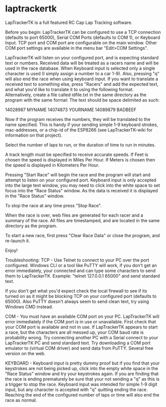 # laptrackertk
LapTrackerTK is a full featured RC Cap Lap Tracking software.

Before you begin:
LapTrackerTK can be configured to use a TCP connection (defaults to port 65000), Serial COM Ports (defaults to COM 1), or Keyboard Input.
TCP port and COM port are configurable on the main window. Other COM port settings are available in the menu bar "Edit>COM Settings".

LapTrackerTK will listen on your configured port, and is expecting standard text or numbers. Received data will be treated as a racers name and will be used in the race database. When Keyboard input is selected only a single character
is used (I simply assign a number to a car 1-9). Also, pressing "q" will also end the race when using keyboard input.
If you want to translate a received text to something else, press "Racers" and add the expected text, and what you'd like to translate it to using the following format.
Alternatively, create a file called idfile.txt in the same directory as the program with the same format: The text should be space delimited as such:

14028987 MYNAME
14074873 YOURNAME
14089879 BADBEEF

Now if the program receives the numbers, they will be translated to the name specified. This is handy if your sending simple 1-9 keyboard strokes, mac-addresses, or a chip-id of the ESP8266 (see LapTrackerTK-wiki for information on that project).

Select the number of laps to run, or the duration of time to run in minutes.

A track length must be specified to receive accurate speeds. If Feet is chosen the speed is displayed in Miles Per Hour.
If Meters is chosen then the speed is displayed in Kilometers Per Hour.

Pressing "Start Race" will begin the race and the program will start and attempt to listen on your configured port. Keyboard input is only accepted into the large text window, you may need to click into the white space to set focus into the "Race Status" window.
As the data is received it is displayed in the "Race Status" window.

To stop the race at any time press "Stop Race".

When the race is over, web files are generated for each racer and a summary of the race. All files are timestamped, and are located in the same directory as the program.

To start a new race, first press "Clear Race Data" or close the program, and re-launch it.

Enjoy!

Troubleshooting:
TCP - Use Telnet to connect to your PC over the port configured. Windows CLI or a tool like PuTTY will work, if you don't get an error immediately, your connected and can type some characters to send them to LapTrackerTK. 
Example: "telnet 127.0.0.1 65000" and send standard text.

If you don't get what you'd expect check the local firewall to see if its turned on as it might be blocking TCP on your configured port (defaults to 65000). Also PuTTY doesn't always seem to send clean text, try using Windows CMD instead.

COM - You must have an available COM port on your PC. LapTrackerTK will error immediately if the COM port is in use or unavailable.
First check that your COM port is available and not in use.
If LapTrackerTK appears to start a race, but the characters are all messed up, your COM baud rate is probability wrong.
Try connecting another PC with a Serial connect to your LapTrackerTK PC and send standard text.
Try downloading a COM port emulator to (virtual COM driver) and send data from PuTTY. Several free version on the web.

KEYBOARD - Keyboard input is pretty dummy proof but if you find that your keystrokes are not being picked up, click into the empty white space in the "Race Status" window and try your keystrokes again.
If you are finding that the race is ending prematurely be sure that your not sending a "q" as this is a trigger to stop the race.
Keyboard input was intended for simple 1-9 digit input, but any character is accepted with "q" quitting ending the race.
Reaching the end of the configured number of laps or time will also end the race as normal. 
